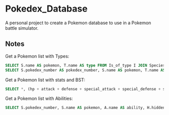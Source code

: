# Pokedex_Database
A personal project to create a Pokemon database to use in a Pokemon battle simulator. 

## Notes

Get a Pokemon list with Types:

```sql
SELECT S.name AS pokemon, T.name AS type FROM Is_of_type I JOIN Species S ON I.species_number=S.id JOIN Type T ON I.type_id=T.id ORDER BY S.id, I.id;
SELECT S.pokedex_number AS pokedex_number, S.name AS pokemon, T.name AS type FROM Is_of_type I JOIN Species S ON I.species_number=S.id JOIN Type T ON I.type_id=T.id ORDER BY S.id, I.id;

```

Get a Pokemon list with stats and BST:

```sql
SELECT *, (hp + attack + defense + special_attack + special_defense + speed) AS bst FROM Species S;
```
Get a Pokemon list with Abilities:

```sql
SELECT S.pokedex_number, S.name AS pokemon, A.name AS ability, H.hidden_ability AS hidden FROM Has_ability H JOIN Species S ON H.pokemon_id=S.id JOIN Abilities A ON H.ability_id=A.id;
```
